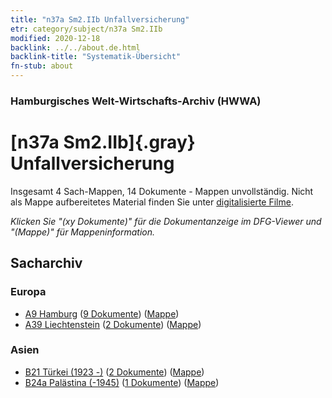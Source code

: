 ```yaml
---
title: "n37a Sm2.IIb Unfallversicherung"
etr: category/subject/n37a Sm2.IIb
modified: 2020-12-18
backlink: ../../about.de.html
backlink-title: "Systematik-Übersicht"
fn-stub: about
---
```


### Hamburgisches Welt-Wirtschafts-Archiv (HWWA)
# [n37a Sm2.IIb]{.gray}&#8201; Unfallversicherung&#160; 




Insgesamt 4 Sach-Mappen, 14 Dokumente - Mappen unvollständig.
Nicht als Mappe aufbereitetes Material finden Sie unter [digitalisierte Filme](/film/h1_sh).

_Klicken Sie "(xy Dokumente)" für die Dokumentanzeige im DFG-Viewer und "(Mappe)" für Mappeninformation._

## Sacharchiv




### Europa

- [A9 Hamburg](../../../geo/about.de.html#A9) (<a href="https://dfg-viewer.de/show/?tx_dlf[id]=https://pm20.zbw.eu/mets/sh/1409xx/140905/1996xx/199608/public.mets.de.xml" target="_blank">9 Dokumente</a>) ([Mappe](http://purl.org/pressemappe20/folder/sh/140905,199608))
- [A39 Liechtenstein](../../../geo/about.de.html#A39) (<a href="https://dfg-viewer.de/show/?tx_dlf[id]=https://pm20.zbw.eu/mets/sh/1410xx/141016/1996xx/199608/public.mets.de.xml" target="_blank">2 Dokumente</a>) ([Mappe](http://purl.org/pressemappe20/folder/sh/141016,199608))

### Asien

- [B21 Türkei (1923 -)](../../../geo/about.de.html#B21) (<a href="https://dfg-viewer.de/show/?tx_dlf[id]=https://pm20.zbw.eu/mets/sh/1411xx/141111/1996xx/199608/public.mets.de.xml" target="_blank">2 Dokumente</a>) ([Mappe](http://purl.org/pressemappe20/folder/sh/141111,199608))
- [B24a Palästina (-1945)](../../../geo/about.de.html#B24a) (<a href="https://dfg-viewer.de/show/?tx_dlf[id]=https://pm20.zbw.eu/mets/sh/1411xx/141115/1996xx/199608/public.mets.de.xml" target="_blank">1 Dokumente</a>) ([Mappe](http://purl.org/pressemappe20/folder/sh/141115,199608))


